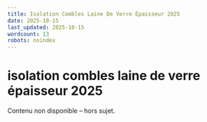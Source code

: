 ```yaml
---
title: Isolation Combles Laine De Verre Épaisseur 2025
date: 2025-10-15
last_updated: 2025-10-15
wordcount: 13
robots: noindex
---
```


# isolation combles laine de verre épaisseur 2025

Contenu non disponible – hors sujet.